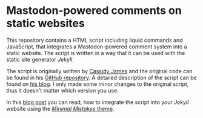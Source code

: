 # Mastodon-powered comments on static websites

This repository contains a HTML script including liquid commands and JavaScript, that integrates a Mastodon-powered comment system into a static website. The script is written in a way that it can be used with the static site generator *Jekyll*.


The script is originally written by [Cassidy James](https://github.com/cassidyjames) and the original code can be found in his [GitHub repository](https://github.com/cassidyjames/cassidyjames.github.io/blob/main/_includes/comments.html). A detailed description of the script can be found on [his blog](https://cassidyjames.com/blog/2020/02/25/mastodon-powered-blog-comments/).  I only made  some minor changes to the original script, thus it doesn't matter which version you use. 

In this  [blog post](https://www.fabriziomusacchio.com/blog/2023-08-01-mastodon_blog_comment_system/) you can read,  how to integrate the script into your *Jekyll* website using the [*Minimal Mistakes* theme](https://www.fabriziomusacchio.com/blog/2021-08-11-Minimal_Mistakes_Cheat_Sheet/).
